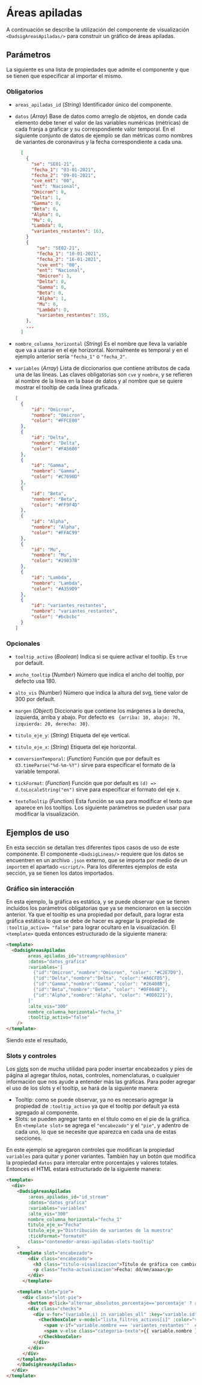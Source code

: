 # Áreas apiladas

A continuación se describe la utilización del componente de visualización `<DadsigAreasApiladas/>` para construir un
gráfico de áreas apiladas.

<areas-apiladas-slots-tooltip/>

## Parámetros
La siguiente es una lista de propiedades que admite el componente y que se tienen que especificar al importar el mismo.


### Obligatorios

* `areas_apiladas_id` (_String_) Identificador único del componente.
* `datos` (_Array_) Base de datos como arreglo de objetos, en donde cada elemento debe tener el valor de las variables 
numéricas (métricas) de cada franja a graficar y su correspondiente valor temporal. En el siguiente conjunto de datos 
de ejemplo se dan métricas como nombres de variantes de coronavirus y la fecha correspondiente a cada una.

    ```json
      [
        {
          "se": "SE01-21",
          "fecha_1": "03-01-2021",
          "fecha_2": "09-01-2021",
          "cve_ent": "00",
          "ent": "Nacional",
          "Omicron": 8,
          "Delta": 1,
          "Gamma": 0,
          "Beta": 0,
          "Alpha": 0,
          "Mu": 0,
          "Lambda": 0,
          "variantes_restantes": 163,
        }
        {
            "se": "SE02-21",
            "fecha_1": "10-01-2021",
            "fecha_2": "16-01-2021",
            "cve_ent": "00",
            "ent": "Nacional",
            "Omicron": 3,
            "Delta": 0,
            "Gamma": 0,
            "Beta": 0,
            "Alpha": 1,
            "Mu": 0,
            "Lambda": 0,
            "variantes_restantes": 155,
        },
        ...
      ]
    ```

* `nombre_columna_horizontal` (_String_) Es el nombre que lleva la variable que va a usarse en el eje horizontal.
  Normalmente es temporal y en el ejemplo anterior sería `"fecha_1"` o `"fecha_2"`.
* `variables` (_Array_) Lista de diccionarios que contiene atributos de cada una de las líneas. Las claves
  obligatorias son `cve` y `nombre`, y se refieren al nombre de la línea en la base de datos y al nombre que se quiere 
  mostrar el tooltip de cada línea graficada.

  ```json
  [
    {
        "id": "Omicron",
        "nombre": "Omicron",
        "color": "#FFCE00"
    },
    {
        "id": "Delta",
        "nombre": "Delta",
        "color": "#FA5600"
    },
    {
        "id": "Gamma",
        "nombre": "Gamma",
        "color": "#C7690D"
    },
    {
        "id": "Beta",
        "nombre": "Beta",
        "color": "#FF9F4D"
    },
    {
        "id": "Alpha",
        "nombre": "Alpha",
        "color": "#FFAC99"
    },
    {
        "id": "Mu",
        "nombre": "Mu",
        "color": "#29037B"
    },
    {
        "id": "Lambda",
        "nombre": "Lambda",
        "color": "#A359D9"
    },
    {
        "id": "variantes_restantes",
        "nombre": "variantes_restantes",
        "color": "#bcbcbc"
    }
  ]
  ```

### Opcionales


* `tooltip_activo` (_Boolean_) Indica si se quiere activar el tooltip. Es `true` por default.

* `ancho_tooltip` (_Number_) Número que indica el ancho del tooltip, por defecto usa 180.
* `alto_vis` (Number) Número que indica la altura del svg, tiene valor de 300 por default.
* `margen` (_Object_) Diccionario que contiene los márgenes a la derecha, izquierda, arriba y abajo. Por defecto
  es ` {arriba: 10, abajo: 70, izquierda: 20, derecha: 30}`.
* `titulo_eje_y`: (_String_) Etiqueta del eje vertical.
* `titulo_eje_x`: (_String_) Etiqueta del eje horizontal.
* `conversionTemporal`: (_Function_) Función que por default es `d3.timeParse("%d-%m-%Y")` sirve para especificar el
  formato de la variable temporal.
* `tickFormat`: (_Function_) Función que por default es `(d) =>  d.toLocaleString("en")` sirve para especificar el
  formato del eje x.
* `textoTooltip` (_Function_) Esta función se usa para modificar el texto que aparece en los tooltips.
Los siguiente parámetros se pueden usar para modificar la visualización.


## Ejemplos de uso

En esta sección se detallan tres diferentes tipos casos de uso de este componente. El componente `<DadsigLineas/>`
requiere que los datos se encuentren en un archivo `.json` externo, que se importa por medio de un `import`en el 
apartado `<script/>`. Para los diferentes ejemplos de esta sección, ya se tienen los datos importados.

### Gráfico sin interacción

En esta ejemplo, la gráfica es estática, y se puede observar que se tienen incluídos los parámetros obligatorias que ya
se mencionaron en la sección anterior. Ya que el tooltip es una propiedad por default, para lograr esta gráfica estática
lo que se debe de hacer es agregar la propiedad de `:tooltip_activo= "false"` para lograr ocultaro en la visualización. 
El `<template>` queda entonces estructurado de la siguiente manera:


```html
<template>
  <DadsigAreasApiladas
        areas_apiladas_id="streamgraphbasico"
        :datos="datos_grafica"
        :variables='[
          {"id":"Omicron","nombre":"Omicron", "color": "#C2E7D9"},
          {"id":"Delta","nombre":"Delta", "color":"#A6CFD5"},
          {"id":"Gamma","nombre":"Gamma","color": "#26408B"},
          {"id":"Beta","nombre":"Beta", "color": "#0F084B"},
          {"id":"Alpha","nombre":"Alpha", "color": "#0D0221"},
        ]'
        :alto_vis="300"
        nombre_columna_horizontal="fecha_1"
        :tooltip_activo="false"
    />
</template>
```

Siendo este el resultado,

<areas-apiladas-basico/>


### Slots y controles

Los [slots](https://vuejs.org/guide/components/slots.html) son de mucha utilidad para poder insertar encabezados y pies 
de página al agregar títulos, notas, controles, nomenclaturas, o cualquier información que nos ayude a entender más 
las gráficas. Para poder agregar el uso de los slots y el tooltip, se hará de la siguiente manera:

* Tooltip: como se puede observar, ya no es necesario agregar la propiedad de `:tooltip_activo` ya que el tooltip por 
  default ya está agregado al componente.
* Slots: se pueden agregar tanto en el título como en el pie de la gráfica. En `<template slot>` se agrega el
  `"encabezado"` y el `"pie"`, y adentro de cada uno, lo que se necesite que aparezca en cada una de estas secciones.

En este ejemplo se agregaron controles que modifican la propiedad `variables` para quitar y poner variantes. También hay un botón que modifica la propiedad `datos` para intercalar entre porcentajes y valores totales.
Entonces el HTML estará estructurado de la siguiente manera:

```html
<template>
  <div>
    <DadsigAreasApiladas
        :areas_apiladas_id="id_stream"
        :datos="datos_grafica"
        :variables="variables"
        :alto_vis="300"
        nombre_columna_horizontal="fecha_1"
        titulo_eje_x="Fecha"
        titulo_eje_y="Distribución de variantes de la muestra"
        :tickFormat="formatoY"
        class="contenedor-areas-apiladas-slots-tooltip"
    >
    <template slot="encabezado">
        <div class="encabezado">
          <h3 class="titulo-visualizacion">Título de gráfica con cambio de datos</h3>
          <p class="fecha-actualizacion">Fecha: dd/mm/aaaa</p>
        </div>
      </template>

    <template slot="pie">
      <div class="slot-pie">
        <button @click="alternar_absolutos_porcentaje=='porcentaje' ? alternar_absolutos_porcentaje ='absolutos':alternar_absolutos_porcentaje = 'porcentaje'">{{alternar_absolutos_porcentaje}}</button>
        <div class="checks">
          <div v-for="(variable,i) in variables_all" :key="variable.id" class="label-1">
            <CheckboxColor v-model="lista_filtros_activos[i]" :color="variable.color">
              <span v-if="variable.nombre === 'variantes_restantes'"  class="categoria-texto">Otras variantes</span>
              <span v-else class="categoria-texto">{{ variable.nombre }}</span>
            </CheckboxColor>
          </div>
        </div>
      </div>
    </template>
    </DadsigAreasApiladas>
  </div>
</template>
```
<areas-apiladas-slots-tooltip
  id_stream="streamgraph2"
/>


